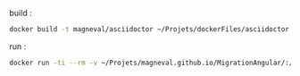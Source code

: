build :
``` bash
docker build -t magneval/asciidoctor ~/Projets/dockerFiles/asciidoctor
```
run :
``` bash
docker run -ti --rm -v ~/Projets/magneval.github.io/MigrationAngular/:/home/developer/src magneval/asciidoctor
```



